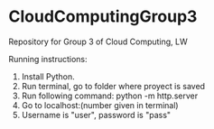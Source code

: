 # CloudComputingGroup3
Repository for Group 3 of Cloud Computing, LW

Running instructions:

1) Install Python.
2) Run terminal, go to folder where proyect is saved
3) Run following command: python -m http.server
4) Go to localhost:(number given in terminal)
5) Username is "user", password is "pass"